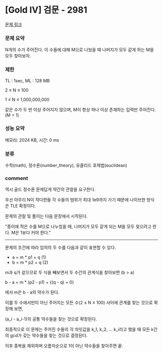 
# [Gold IV] 검문 - 2981

[문제 링크](https://www.acmicpc.net/problem/2981)

### 문제 요약

<p> N개의 수가 주어진다. 이 수들에 대해 M으로 나눴을 때 나머지가 모두 같게 하는 M을 모두 찾아보자.  </p>

### 제한

TL : 1sec, ML : 128 MB

2 ≤ N ≤ 100

1 ≤ N ≤ 1,000,000,000

같은 수가 두 번 이상 주어지지 않으며, M이 항상 하나 이상 존재하는 입력만 주어진다.(M > 1)

### 성능 요약

메모리: 2024 KB, 시간: 0 ms

### 분류

수학(math), 정수론(number_theory), 유클리드 호제법(euclidean)

### comment

역시 골드 정수론 문제답게 약간의 관찰을 요구한다.

우선 아무리 N이 작다한들 각 수들의 범위가 최대 1e9까지 가기 때문에 나이브한 방식은 TLE 확정이다.

문제의 관찰 및 풀이는 다음 문장에서 시작된다.

"종이에 적은 수를 M으로 나누었을 때, 나머지가 모두 같게 되는 M을 모두 찾으려고 한다. M은 1보다 커야 한다."

-----------------------------------------------------------------------------------------------------------------------------------------------------------------------

문제의 조건에 따라 임의의 두 수를 다음과 같이 표현할 수 있다.

* a = m * p1 + q      (1)
* b = m * p2 + q      (2)

m과 q가 같으므로 두 식을 빼보면서 두 수간의 관계식을 찾아보면 (b > a)

b - a = m * (p2 - p1) + {(q - q) = 0}

에서 m은 b - a의 약수가 된다.

이를 두 수에서만이 아닌 주어지는 모든 수(2 ≤ N ≤ 100) 사이에 관계를 찾는 것으로 확장해 보면,

(a_i - a_i-1)의 공통 약수들을 찾는 것으로 확장된다.

최종적으로 이 문제는 주어진 수들의 각 차잇값을 k_1, k_2, ... k_i라고 했을 때 모든 k간의 gcd가 갖는 약수들을 찾는 것으로 결정된다.

이후 중복을 제외하며 오름차순으로 1이 아닌 약수들을 찾아주면 끝.
